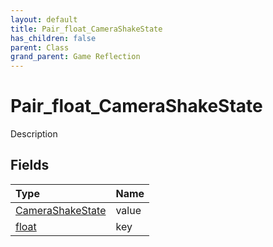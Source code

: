 ```yaml
---
layout: default
title: Pair_float_CameraShakeState
has_children: false
parent: Class
grand_parent: Game Reflection
---
```

# Pair_float_CameraShakeState
Description 

## Fields
| Type | Name |
|:-------------|:--------------|
| [CameraShakeState](/game-reflection/classes/camera_shake_state.md) | value |
| [float](/game-reflection/components/float.md) | key |

